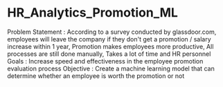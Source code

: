# HR_Analytics_Promotion_ML
Problem Statement :  According to a survey conducted by glassdoor.com, employees will leave the company if they don't get a promotion / salary increase within 1 year,  Promotion makes employees more productive,  All processes are still done manually, Takes a lot of time and HR personnel  Goals : Increase speed and effectiveness in the employee promotion evaluation process Objective : Create a machine learning model that can determine whether an employee is worth the promotion or not
